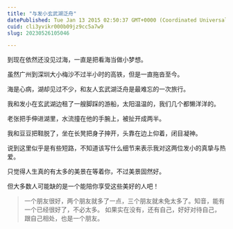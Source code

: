 ```yaml
---
title: "与发小玄武湖泛舟"
datePublished: Tue Jan 13 2015 02:50:37 GMT+0000 (Coordinated Universal Time)
cuid: cli3yvikr000b09jz9cc5a7w9
slug: 20230526105046

---
```


到现在依然还没见过海，一直是把看海当做小梦想。

虽然广州到深圳大小梅沙不过半小时的高铁，但是一直拖沓至今。

海是心病，湖却见过不少，和友人玄武湖泛舟是最难忘的一次旅行。

我和发小在玄武湖边租了一艘脚踩的游船，太阳温温的，我们几个都懒洋洋的。

老张把手伸进湖里，水流撞在他的手腕上，被扯开成两半。

我和豆豆把鞋脱了，坐在长凳把身子抻开，头靠在边上仰着，闭目凝神。

说到这里似乎是有些短路，不知道该写什么细节来表示我对这两位发小的真挚与热爱。

只觉得人生真的有太多的美景在等着你，不过美景固然好。

但大多数人可能缺的是一个能陪你享受这些美好的人吧！

> 一个朋友很好，两个朋友就多了一点，三个朋友就未免太多了。知音，能有一个已经很好了，不必太多。 如果实在没有，还有自己，好好对待自己，跟自己相处，也是一个朋友。